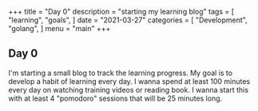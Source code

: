 +++
title = "Day 0"
description = "starting my learning blog"
tags = [
    "learning",
    "goals",
]
date = "2021-03-27"
categories = [
    "Development",
    "golang",
]
menu = "main"
+++

## Day 0

I'm starting a small blog to track the learning progress. My goal is to develop a habit of learning every day. I wanna spend at least 100 minutes every day on watching training videos or reading book. I wanna start this with at least 4 "pomodoro" sessions that will be 25 minutes long. 